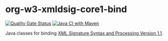 # org-w3-xmldsig-core1-bind

[![Quality Gate Status](https://sonarcloud.io/api/project_badges/measure?project=jinahya_w3c-xmldsig-core1-bind&metric=alert_status)](https://sonarcloud.io/summary/new_code?id=jinahya_w3c-xmldsig-core1-bind)
[![Java CI with Maven](https://github.com/jinahya/w3c-xmldsig-core1-bind/actions/workflows/maven.yml/badge.svg)](https://github.com/jinahya/w3c-xmldsig-core1-bind/actions/workflows/maven.yml)

Java classes for binding [XML Signature Syntax and Processing Version 1.1](https://www.w3.org/TR/xmldsig-core1/).
